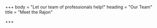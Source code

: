 +++
body = "Let our team of professionals help!"
heading = "Our Team"
title = "Meet the Rajon"

+++
